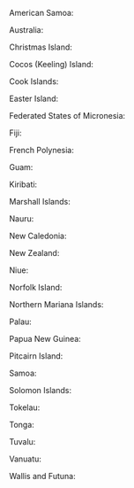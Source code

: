 American Samoa: 

Australia: 

Christmas Island: 

Cocos (Keeling) Island: 

Cook Islands: 

Easter Island: 

Federated States of Micronesia: 

Fiji: 

French Polynesia: 

Guam: 

Kiribati: 

Marshall Islands: 

Nauru: 

New Caledonia: 

New Zealand: 

Niue: 

Norfolk Island: 

Northern Mariana Islands: 

Palau: 

Papua New Guinea: 

Pitcairn Island: 

Samoa: 

Solomon Islands: 

Tokelau: 

Tonga: 

Tuvalu: 

Vanuatu: 

Wallis and Futuna: 
